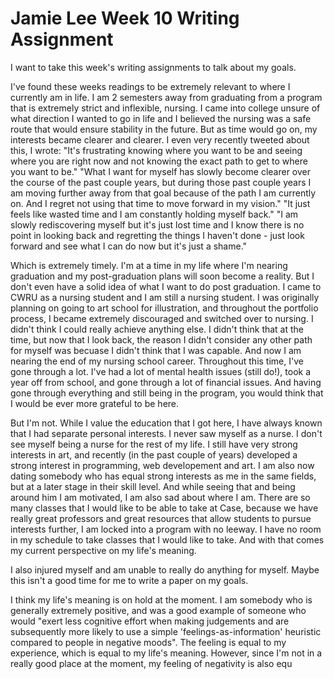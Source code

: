 # Jamie Lee Week 10 Writing Assignment 
I want to take this week's writing assignments to talk about my goals. 

I've found these weeks readings to be extremely relevant to where I currently am in life. I am 2 semesters away from graduating from a program that is extremely strict and inflexible, nursing. I came into college unsure of what direction I wanted to go in life and I believed the nursing was a safe route that would ensure stability in the future. But as time would go on, my interests became clearer and clearer. 
I even very recently tweeted about this, I wrote: 
"It's frustrating knowing where you want to be and seeing where you are right now
and not knowing the exact path to get to where you want to be."
"What I want for myself has slowly become clearer over the course of the past couple years, but during those past couple years I am moving further away from that goal because of the path I am currently on. And I regret not using that time to move forward in my vision."
"It just feels like wasted time and I am constantly holding myself back."
"I am slowly rediscovering myself but it's just lost time and I know there is no point in looking back and regretting the things I haven't done - just look forward and see what I can do now but it's just a shame."

Which is extremely timely. I'm at a time in my life where I'm nearing graduation and my post-graduation plans will soon become a reality. But I don't even have a solid idea of what I want to do post graduation. I came to CWRU as a nursing student and I am still a nursing student. I was originally planning on going to art school for illustration, and throughout the portfolio process, I became extremely discouraged and switched over to nursing. I didn't think I could really achieve anything else. I didn't think that at the time, but now that I look back, the reason I didn't consider any other path for myself was becuase I didn't think that I was capable. 
And now I am nearing the end of my nursing school career. Throughout this time, I've gone through a lot. I've had a lot of mental health issues (still do!), took a year off from school, and gone through a lot of financial issues. And having gone through everything and still being in the program, you would think that I would be ever more grateful to be here. 

But I'm not.
While I value the education that I got here, I have always known that I had separate personal interests. I never saw myself as a nurse. I don't see myself being a nurse for the rest of my life. I still have very strong interests in art, and recently (in the past couple of years) developed a strong interest in programming, web developement and art. I am also now dating somebody who has equal strong interests as me in the same fields, but at a later stage in their skill level. And while seeing that and being around him I am motivated, I am also sad about where I am. There are so many classes that I would like to be able to take at Case, because we have really great professors and great resources that allow students to pursue interests further, I am locked into a program with no leeway. I have no room in my schedule to take classes that I would like to take. And with that comes my current perspective on my life's meaning. 

I also injured myself and am unable to really do anything for myself. Maybe this isn't a good time for me to write a paper on my goals. 

I think my life's meaning is on hold at the moment. I am somebody who is generally extremely positive, and was a good example of someone who would "exert less cognitive effort when making judgements and are subsequently more likely to use a simple 'feelings-as-information' heuristic compared to people in negative moods". The feeling is equal to my experience, which is equal to my life's meaning. However, since I'm not in a really good place at the moment, my feeling of negativity is also equ